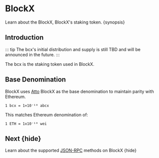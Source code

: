 <!--
order: 4
-->

# BlockX

Learn about the BlockX, BlockX's staking token. {synopsis}

## Introduction

::: tip
The bcx's initial distribution and supply is still TBD and will be announced in the future.
:::

The bcx is the staking token used in BlockX.

## Base Denomination

BlockX uses [Atto](https://en.wikipedia.org/wiki/Atto-) BlockX as the base denomination to maintain parity with Ethereum.

```
1 bcx = 1×10⁻¹⁸ abcx
```

This matches Ethereum denomination of:

```
1 ETH = 1x10⁻¹⁸ wei
```

## Next {hide}

Learn about the supported [JSON-RPC](./json_rpc.md) methods on BlockX {hide}
